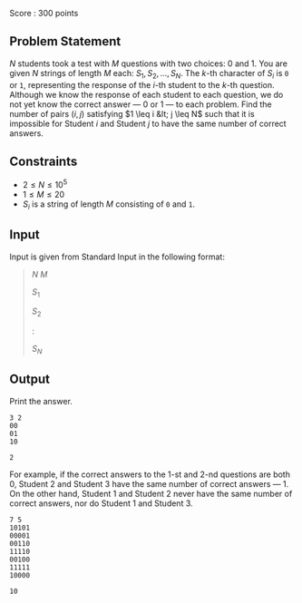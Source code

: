 Score : $300$ points

## Problem Statement

$N$ students took a test with $M$ questions with two choices: $0$ and $1$.
You are given $N$ strings of length $M$ each: $S_1, S_2, \ldots, S_N$.
The $k$-th character of $S_i$ is `0` or `1`, representing the response of the $i$-th student to the $k$-th question. Although we know the response of each student to each question, we do not yet know the correct answer ― $0$ or $1$ ― to each problem.
Find the number of pairs $(i, j)$ satisfying $1 \leq i &lt; j \leq N$ such that it is impossible for Student $i$ and Student $j$ to have the same number of correct answers.

## Constraints

- $2 \leq N \leq 10^5$
- $1 \leq M \leq 20$
- $S_i$ is a string of length $M$ consisting of `0` and `1`.

## Input

Input is given from Standard Input in the following format:

> $N$ $M$
> 
> $S_1$
> 
> $S_2$
> 
> $:$
> 
> $S_N$

## Output

Print the answer.

```input1
3 2
00
01
10
```

```output1
2
```

For example, if the correct answers to the $1$-st and $2$-nd questions are both $0$, Student $2$ and Student $3$ have the same number of correct answers ― $1$. On the other hand, Student $1$ and Student $2$ never have the same number of correct answers, nor do Student $1$ and Student $3$.

```input2
7 5
10101
00001
00110
11110
00100
11111
10000
```

```output2
10
```